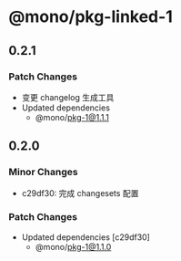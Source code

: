 # @mono/pkg-linked-1

## 0.2.1

### Patch Changes

- 变更 changelog 生成工具
- Updated dependencies
  - @mono/pkg-1@1.1.1

## 0.2.0

### Minor Changes

- c29df30: 完成 changesets 配置

### Patch Changes

- Updated dependencies [c29df30]
  - @mono/pkg-1@1.1.0
